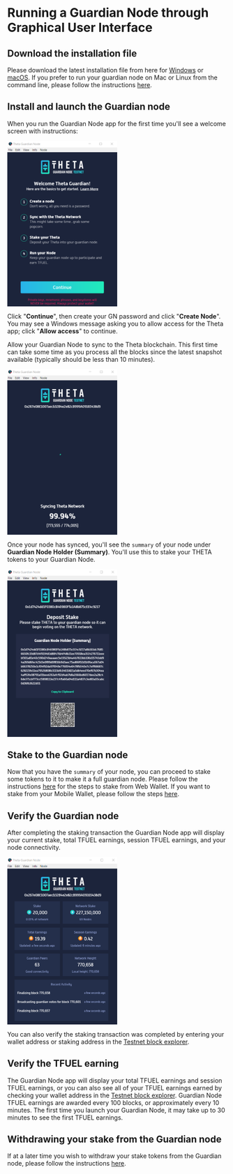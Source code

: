 # Running a Guardian Node through Graphical User Interface

## Download the installation file

Please download the latest installation file from here for [Windows](https://s3.us-east-2.amazonaws.com/assets.thetatoken.org/apps/guardian-node/ThetaGN+Setup+0.0.15.exe) or [macOS](https://s3.us-east-2.amazonaws.com/assets.thetatoken.org/apps/guardian-node/ThetaGN-0.0.15.dmg). If you prefer to run your guardian node on Mac or Linux from the command line, please follow the instructions [here](./CLI.md#running-a-guardian-node-through-command-line). 

## Install and launch the Guardian node

When you run the Guardian Node app for the first time you'll see a welcome screen with instructions:

<a href="url"><img src="./images/GN_welcome.png" align="center" height="50%" width="50%" ></a>

Click "**Continue**", then create your GN password and click "**Create Node**". You may see a Windows message asking you to allow access for the Theta app; click "**Allow access**" to continue. 

Allow your Guardian Node to sync to the Theta blockchain. This first time can take some time as you process all the blocks since the latest snapshot available (typically should be less than 10 minutes). 

<a href="url"><img src="./images/GN_syncing.png" align="center" height="50%" width="50%" ></a>

Once your node has synced, you'll see the `summary` of your node under **Guardian Node Holder (Summary)**. You'll use this to stake your THETA tokens to your Guardian Node. 

<a href="url"><img src="./images/GN_deposit_stake.png" align="center" height="50%" width="50%" ></a>

## Stake to the Guardian node

Now that you have the `summary` of your node, you can proceed to stake some tokens to it to make it a full guardian node. Please follow the instructions [here](./STAKING.md#staking-through-web-wallet) for the steps to stake from Web Wallet. If you want to stake from your Mobile Wallet, please follow the steps [here](./STAKING.md#staking-through-mobile-wallet).

## Verify the Guardian node

After completing the staking transaction the Guardian Node app will display your current stake, total TFUEL earnings, session TFUEL earnings, and your node connectivity. 

<a href="url"><img src="./images/GN_verified.png" align="center" height="50%" width="50%" ></a>

You can also verify the staking transaction was completed by entering your wallet address or staking address in the [Testnet block explorer](https://guardian-testnet-explorer.thetatoken.org/).

## Verify the TFUEL earning

The Guardian Node app will display your total TFUEL earnings and session TFUEL earnings, or you can also see all of your TFUEL earnings earned by checking your wallet address in the [Testnet block explorer](https://guardian-testnet-explorer.thetatoken.org/). Guardian Node TFUEL earnings are awarded every 100 blocks, or approximately every 10 minutes. The first time you launch your Guardian Node, it may take up to 30 minutes to see the first TFUEL earnings. 

## Withdrawing your stake from the Guardian node

If at a later time you wish to withdraw your stake tokens from the Guardian node, please follow the instructions [here](./WITHDRAW_STAKE.md).
